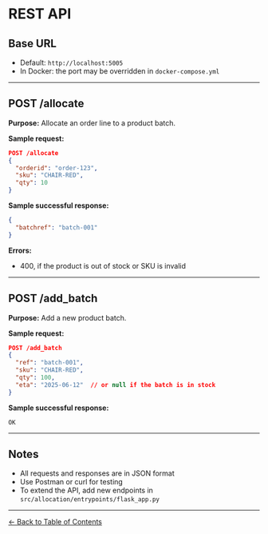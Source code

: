 # REST API

## Base URL

- Default: `http://localhost:5005`
- In Docker: the port may be overridden in `docker-compose.yml`

---

## POST /allocate

**Purpose:** Allocate an order line to a product batch.

**Sample request:**
```json
POST /allocate
{
  "orderid": "order-123",
  "sku": "CHAIR-RED",
  "qty": 10
}
```

**Sample successful response:**
```json
{
  "batchref": "batch-001"
}
```

**Errors:**
- 400, if the product is out of stock or SKU is invalid

---

## POST /add_batch

**Purpose:** Add a new product batch.

**Sample request:**
```json
POST /add_batch
{
  "ref": "batch-001",
  "sku": "CHAIR-RED",
  "qty": 100,
  "eta": "2025-06-12"  // or null if the batch is in stock
}
```

**Sample successful response:**
```
OK
```

---

## Notes
- All requests and responses are in JSON format
- Use Postman or curl for testing
- To extend the API, add new endpoints in `src/allocation/entrypoints/flask_app.py`

---
[← Back to Table of Contents](../index.md)

